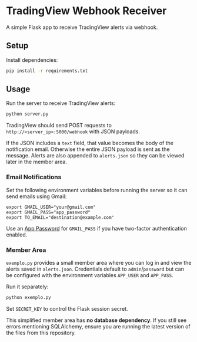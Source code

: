 # TradingView Webhook Receiver

A simple Flask app to receive TradingView alerts via webhook.

## Setup

Install dependencies:

```bash
pip install -r requirements.txt
```

## Usage

Run the server to receive TradingView alerts:

```bash
python server.py
```

TradingView should send POST requests to `http://<server_ip>:5000/webhook` with JSON payloads.

If the JSON includes a `text` field, that value becomes the body of the notification email. Otherwise the entire JSON payload is sent as the message.
Alerts are also appended to `alerts.json` so they can be viewed later in the member area.

### Email Notifications

Set the following environment variables before running the server so it can send emails using Gmail:

```
export GMAIL_USER="your@gmail.com"
export GMAIL_PASS="app_password"
export TO_EMAIL="destination@example.com"
```

Use an [App Password](https://support.google.com/accounts/answer/185833) for `GMAIL_PASS` if you have two-factor authentication enabled.

### Member Area

`exemplo.py` provides a small member area where you can log in and view the
alerts saved in `alerts.json`. Credentials default to `admin`/`password` but can
be configured with the environment variables `APP_USER` and `APP_PASS`.


Run it separately:

```bash
python exemplo.py
```

Set `SECRET_KEY` to control the Flask session secret.

This simplified member area has **no database dependency**. If you still see
errors mentioning SQLAlchemy, ensure you are running the latest version of the
files from this repository.



